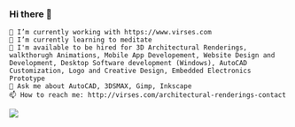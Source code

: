 ### Hi there 👋

    🔭 I’m currently working with https://www.virses.com
    🌱 I’m currently learning to meditate
    🤔 I'm available to be hired for 3D Architectural Renderings, walkthorugh Animations, Mobile App Developement, Website Design and Development, Desktop Software development (Windows), AutoCAD Customization, Logo and Creative Design, Embedded Electronics Prototype
    💬 Ask me about AutoCAD, 3DSMAX, Gimp, Inkscape
    📫 How to reach me: http://virses.com/architectural-renderings-contact
    
  <img src="https://github-readme-stats.vercel.app/api?username=hrjt&&show_icons=true&title_color=ffffff&icon_color=7cccbf&text_color=daf7dc&bg_color=3d4554">
